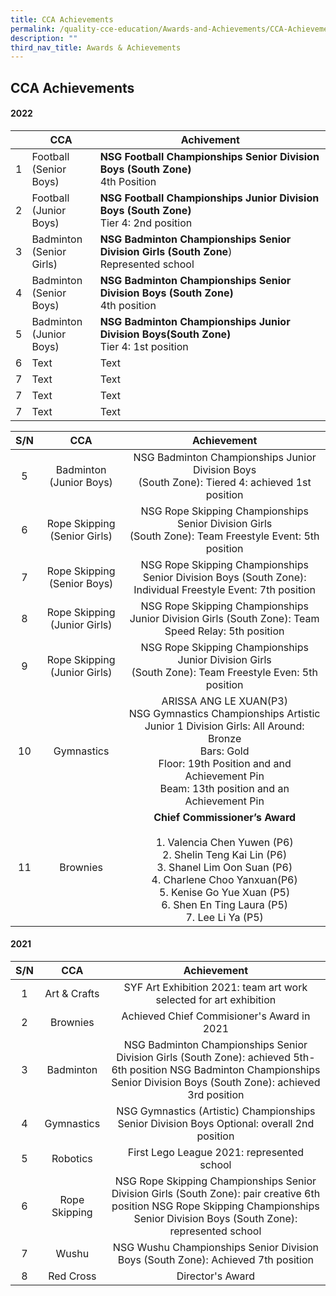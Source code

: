 ```yaml
---
title: CCA Achievements
permalink: /quality-cce-education/Awards-and-Achievements/CCA-Achievements/
description: ""
third_nav_title: Awards & Achievements
---
```

## CCA Achievements 

#### 2022



|  | CCA | Achivement |
| -------- | -------- | -------- |
|1   | Football <br> (Senior Boys)     |**NSG Football Championships Senior Division Boys (South Zone)** <br> 4th Position |
|2   | Football <br> (Junior Boys)   | **NSG Football Championships Junior Division Boys  (South Zone)** <br>Tier 4: 2nd position   |
|3   |Badminton <br> (Senior Girls)|  **NSG Badminton Championships Senior Division Girls (South Zone**)<br>Represented school    |
|4  | Badminton<br>  (Senior Boys) |**NSG Badminton Championships Senior Division Boys (South Zone)** <br> 4th position|
|5  | Badminton <br> (Junior Boys) | **NSG Badminton Championships Junior Division Boys(South Zone)** <br>  Tier 4:  1st position |
|6  | Text     | Text     |
|7  | Text     | Text     |
|7  | Text     | Text     |
|7  | Text     | Text     |


| S/N |       CCA       |                                                                                       Achievement                                                                                      |
|:---:|:---------------:|:--------------------------------------------------------------------------------------------------------------------------------------------------------------------------------------:|
|  5  |     Badminton <br> (Junior Boys)   |    NSG Badminton Championships Junior Division Boys<br>  (South Zone): Tiered 4: achieved 1st position         |
|  6  |  Rope Skipping (Senior Girls) | NSG Rope Skipping Championships Senior Division Girls<br>  (South Zone): Team Freestyle Event: 5th position |
|  7  |      Rope Skipping <br> (Senior Boys)   |    NSG Rope Skipping Championships Senior Division Boys (South Zone): Individual Freestyle Event: 7th position   |
|   8 |    Rope Skipping <br> (Junior Girls)  | NSG Rope Skipping Championships Junior Division Girls (South Zone): Team Speed Relay: 5th position                       |
|  9  |    Rope Skipping <br>  (Junior Girls)   |    NSG Rope Skipping Championships Junior Division Girls <br>  (South Zone): Team Freestyle Even: 5th position    |
|  10 |    Gymnastics    |   ARISSA ANG LE XUAN(P3) <br> NSG Gymnastics Championships Artistic Junior 1 Division Girls: All Around: Bronze  <br> Bars: Gold <br> Floor: 19th Position and and Achievement Pin <br> Beam: 13th position and an Achievement Pin   |
|11|Brownies| **Chief Commissioner’s Award** <br> <br> 1. Valencia Chen Yuwen (P6) <br> 2. Shelin Teng Kai Lin (P6) <br> 3. Shanel Lim Oon Suan (P6) <br> 4. Charlene Choo Yanxuan(P6) <br> 5. Kenise Go Yue Xuan (P5) <br> 6. Shen En Ting Laura  (P5)<br> 7. Lee Li Ya (P5)  |

#### 2021

| S/N |       CCA       |                                                                                       Achievement                                                                                      |
|:---:|:---------------:|:--------------------------------------------------------------------------------------------------------------------------------------------------------------------------------------:|
|  1  |   Art & Crafts  |                                                           SYF Art Exhibition 2021: team art work selected for art exhibition                                                           |
|  2  |     Brownies    |  Achieved Chief Commisioner's Award in 2021                                                                                                                                            |
|  3  |    Badminton    |     NSG Badminton Championships Senior Division Girls (South Zone): achieved 5th-6th position  NSG Badminton Championships Senior Division Boys (South Zone): achieved 3rd position    |
|  4  |    Gymnastics   |  NSG Gymnastics (Artistic) Championships Senior Division Boys Optional: overall 2nd position                                                                                           |
|  5  |     Robotics    |                                                                      First Lego League 2021: represented school                                                                        |
|  6  |  Rope Skipping  | NSG Rope Skipping Championships Senior Division Girls (South Zone): pair creative 6th position   NSG Rope Skipping Championships Senior Division Boys (South Zone): represented school |
|  7  |       Wushu     |                                                    NSG Wushu Championships Senior Division Boys (South Zone): Achieved 7th position                                                    |
|   8 |     Red Cross   |                                                                                     Director's Award                                                                                   |
